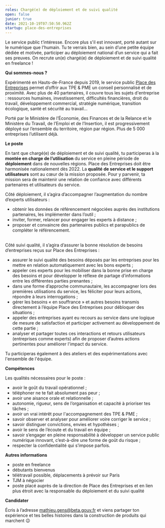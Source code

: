 ```yaml
---
roles: Chargé(e) de déploiement et de suivi qualité
open: false
junior: true
date: 2021-10-19T07:50:50.962Z
startup: place-des-entreprises
---
```

Le service public t’intéresse. Encore plus s'il est innovant, porté autant sur le numérique que l'humain. Tu te verrais bien, au sein d’une petite équipe dédiée et motivée, participer au déploiement national d’un service qui a fait ses preuves. On recrute un(e) chargé(e) de déploiement et de suivi qualité en freelance !

**Qui sommes-nous ?**

Expérimenté en Hauts-de-France depuis 2019, le service public [Place des Entreprises](https://place-des-entreprises.beta.gouv.fr)[](https://place-des-entreprises.beta.gouv.fr/) permet d’offrir aux TPE & PME un conseil personnalisé et de proximité. Avec plus de 40 partenaires, il couvre tous les sujets d'entreprise : ressources humaines, investissement, difficultés financières, droit du travail, développement commercial, stratégie numérique, transition écologique, santé et sécurité au travail... 

Porté par le Ministère de l’Économie, des Finances et de la Relance et le Ministère du Travail, de l’Emploi et de l’Insertion, il est progressivement déployé sur l’ensemble du territoire, région par région. Plus de 5 000 entreprises l’utilisent déjà. 

**Le poste**

En tant que chargé(e) de déploiement et de suivi qualité, tu participeras à la **montée en charge de l’utilisation** du service en pleine période de **déploiement** dans de nouvelles régions. Place des Entreprises doit être harmonisée nationalement dès 2022. La **qualité** **de service et le support utilisateurs** sont au cœur de la mission proposée. Pour y parvenir, ta mission sera de maintenir une relation de confiance avec différents partenaires et utilisateurs du service.

Côté déploiement, il s’agira d’accompagner l’augmentation du nombre d’experts utilisateurs :

* obtenir les données de référencement négociées auprès des institutions partenaires, les implémenter dans l’outil ;
* inviter, former, relancer pour engager les experts à distance ;
* proposer et convaincre des partenaires publics et parapublics de compléter le référencement.

\
Côté suivi qualité, il s’agira d’assurer la bonne résolution de besoins d’entreprises reçus sur Place des Entreprises :

* assurer le suivi qualité des besoins déposés par les entreprises pour les mettre en relation automatiquement avec les bons experts ;
* appeler ces experts pour les mobiliser dans la bonne prise en charge des besoins et pour développer le réflexe de partage d’informations entre les différentes parties prenantes ;
* dans une forme d’approche communautaire, les accompagner lors des premières utilisations du service, les féliciter pour leurs actions, répondre à leurs interrogations ; 
* gérer les besoins « en souffrance » et autres besoins transmis directement à l’équipe Place des Entreprises pour débloquer des situations ;
* appeler des entreprises ayant eu recours au service dans une logique de mesure de satisfaction et participer activement au développement de cette partie ;
* analyser et partager toutes ces interactions et retours utilisateurs (entreprises comme experts) afin de proposer d’autres actions pertinentes pour améliorer l'impact du service.

Tu participeras également à des ateliers et des expérimentations avec l'ensemble de l'équipe.

**Compétences**

Les qualités nécessaires pour le poste :

* avoir le goût du travail opérationnel ;
* téléphoner ne te fait absolument pas peur ; 
* avoir une aisance orale et relationnelle ; 
* autonomie, rigueur, sens de l’organisation et capacité à prioriser tes tâches ; 
* avoir un vrai intérêt pour l'accompagnement des TPE & PME ;
* savoir observer et analyser pour améliorer voire corriger le service ;
* savoir distinguer convictions, envies et hypothèses ;
* avoir le sens de l’écoute et du travail en équipe ;
* savoir s’engager en pleine responsabilité à développer un service public numérique innovant, c’est-à-dire une forme de goût du risque ;
* respecter la confidentialité qui s’impose parfois. 



**Autres informations**

* poste en freelance
* débutants bienvenus
* télétravail possible, déplacements à prévoir sur Paris
* TJM à négocier
* poste placé auprès de la direction de Place des Entreprises et en lien plus étroit avec la responsable du déploiement et du suivi qualité

**Candidater**

Écris à l’adresse [mathieu.gens@beta.gouv.fr](mailto:mathieu.gens@beta.gouv.fr) et viens partager ton expérience et tes belles histoires dans la construction de produits qui marchent 😉
